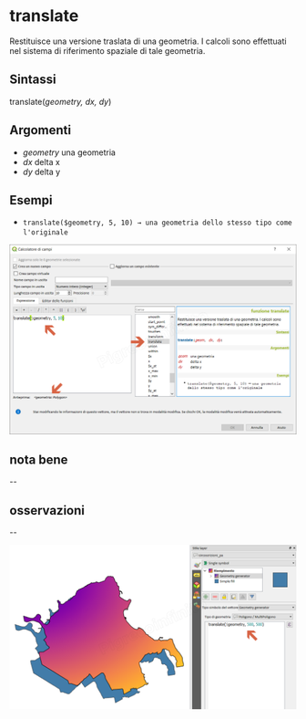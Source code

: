 # translate

Restituisce una versione traslata di una geometria. I calcoli sono effettuati nel sistema di riferimento spaziale di tale geometria.

## Sintassi

translate(_geometry, dx, dy_)

## Argomenti

* _geometry_ una geometria
* _dx_ delta x
* _dy_ delta y

## Esempi

* `translate($geometry, 5, 10) → una geometria dello stesso tipo come l'originale`

![](../../img/geometria/translate/translate1.png)

## nota bene

--

## osservazioni

--

![](../../img/geometria/translate/translate2.png)